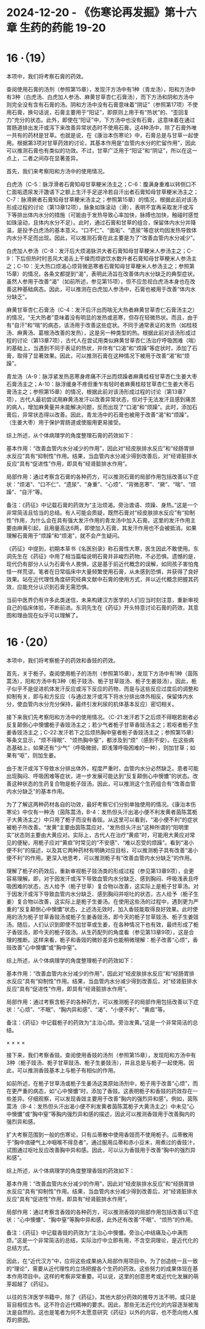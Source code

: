 # 2024-12-20 - 《伤寒论再发掘》第十六章 生药的药能 19-20

# **16 ·（19）**

本项中，我们将考察石膏的药效。

查阅使用石膏的汤剂（参照第15章），发现汗方汤中有1种（青龙汤），阳和方汤中有3种（白虎汤、白虎加人参汤、麻黄甘草杏仁石膏汤），而下方汤和阴和方汤中则完全没有含有石膏的汤。阴和方汤中没有石膏意味着“阴证”（参照第17项）不使用石膏，换句话说，石膏主要用于“阳证”，即原则上用于有“热状”的、“歪回复力”充分的状态。此外，即使在“阳证”中，下方汤中也没有石膏，这意味着在通过胃肠道排出发汗或泻下来改善异常状态时不使用石膏。这4种汤中，除了石膏外唯一共有的药材是甘草。也就是说，在《康治本伤寒论》中，石膏总是与甘草一起使用。根据第3项对甘草药效的讨论，其基本作用是“血管内水分的贮留作用”，因此可以推测石膏也有类似的功效。不过，甘草广泛用于“阳证”和“阴证”，所以在这一点上，二者之间存在显著差异。

首先，我们来考察阳和方汤中的使用情况。

白虎汤（C-5：脉浮滑者石膏知母甘草粳米汤主之；C-6：腹满身重难以转侧口不仁面垢遗尿发汗譫语下之额上生汗手足逆冷若自汗出者石膏知母甘草粳米汤主之；C-7：脉滑厥者石膏知母甘草粳米汤主之；参照第15章）的情况，根据此前对该汤形成过程的讨论（第13章12项），脉象如珠滚动（滑），表明不宜再采取发汗或泻下等排出体内水分的措施（可能由于发热导致心率加快，脉搏也加快，触碰时感觉如珠滚动，且体内水分不足）。此时，通过石膏和甘草的组合，保留体内水分并降温，是投予白虎汤的基本意义。“口不仁”、“面垢”、“遗尿”等症状均因发热导致体内水分不足而出现。因此，可以推测石膏在此主要是为了“改善血管内水分减少”。

白虎加人参汤（C-8：发汗后大烦渴脉洪大者石膏知母甘草粳米人参汤主之；C-9：下后但热时时恶风大渴舌上干燥而烦欲饮水数升者石膏知母甘草粳米人参汤主之；C-10：无大热口烦渴心烦背微恶寒者石膏知母甘草粳米人参汤主之；参照第15章）的情况，各条文都提到“渴”，表明此汤旨在改善体内水分缺乏的典型症状。虽然人参用于改善“渴”（如前所述，参见第15项），但不应忽视白虎汤本身也在改善这种基础病态。因此，可以推测在白虎加人参汤中，石膏也被用于改善“体内水分缺乏”。

麻黄甘草杏仁石膏汤（C-4：发汗后汗出而喘无大热者麻黄甘草杏仁石膏汤主之）的情况，“无大热者”意味着没有明显的发热或恶寒，但存在轻微热状。而且，由于有“自汗”和“喘”的病态，该汤用于改善这些症状。不同于通常表证的发热（如桂枝汤、麻黄汤、葛根汤改善的发热），这是另一种类型的热。根据此前对该汤形成过程的讨论（第13章7项），古代人在尝试用类似麻黄甘草杏仁汤治疗呼吸困难（喘）的基础上，当遇到不同于表证的热状，并伴有“口渴”和“烦躁”等症状时，添加了石膏，取得了显著效果。因此，可以推测石膏在这种情况下被用于改善“渴”和“烦躁”。

青龙汤（A-9：脉浮紧发热恶寒身疼痛不汗出而烦躁者麻黄桂枝甘草杏仁生姜大枣石膏汤主之；A-10：脉浮缓身不疼但重乍有轻时者麻黄桂枝甘草杏仁生姜大枣石膏汤主之；参照第15章）的情况，根据此前对该汤形成过程的讨论（第13章7项），古代人最初尝试用麻黄汤发汗以改善异常状态，但对于无法发汗且感到痛苦的病人，增加麻黄量并未能解决问题，反而出现了“口渴”和“烦躁”。此时，添加石膏后，异常状态得以改善。因此，青龙汤中的石膏也被用于改善“渴”和“烦躁”。（生姜大枣）用于保护胃肠道或使服用更易接受。

综上所述，从个体病理学的角度整理石膏的药效如下：

基本作用：“改善血管内水分减少的作用”，因此对“经皮肤排水反应”和“经肠胃排水反应”具有“抑制性”作用。结果，当血管内水分减少得到改善后，对“经肾脏排水反应”具有“促进性”作用，即具有“经肾脏排水作用”。

局部作用：通过考察含石膏的各种药方，可以推测石膏的局部作用包括改善以下症状：“烦渴”、“口不仁”、“遗尿”、“身重”、“心烦”、“背微恶寒”、“厥”、“喘”、“烦躁”、“自汗”等。

备注：《药征》中记载石膏的药效为“主治烦渴。旁治谵语、烦躁、身热。”这是一个非常简洁且恰当的总结。有人可能会质疑，既然石膏对“经皮肤排水反应”有“抑制性”作用，为什么会在具有强大发汗作用的青龙汤中加入石膏。这里的发汗作用主要由麻黄引起，且用量高达6两，即使加入石膏，其发汗作用也不会被抵消。如果理解石膏用于“烦躁”和“烦渴”，就不会产生疑问。

《药征》中提到，初期本草书《名医别录》称石膏性大寒，医生因此不敢使用。东洞先生在《药征》中用了相当篇幅说明石膏并非峻烈药物，不必恐惧。遗憾的是，现代仍有部分人认为石膏令人畏惧，这是基于前近代概念的误解，如同孩子害怕鬼怪一样荒谬。笔者在日常临床中大量频繁使用石膏，从未感到恐惧，并获得了良好效果。站在近代理性角度研究经典文献中石膏的使用方式，并以近代概念把握其药效，应能充分认识到石膏无需恐惧。

当前中医界仍有许多此类迷信，未来构建汉方医学的人们应当时刻注意，重新审视自己的临床体验，不断前进。东洞先生在《药征》开头特意讨论石膏的药效，其意图和理由现在似乎可以理解了。

# **16 ·（20）**

本项中，我们将考察栀子的药效和香豉的药效。

首先，关于栀子。查阅使用栀子的汤剂（参照第15章），发现下方汤中有1种（茵陈蒿汤），阳和方汤中有3种（栀子豉汤、栀子甘草豉汤、栀子生姜豉汤）。因此，栀子似乎不是促进机体发汗反应或泻下反应的药物，而是与这些反应过度后的调整和抑制有关，即与和方反应（与通过发汗或泻下将水分排出体外相反，保留体内水分，使血管内水分充分保持，最终引发利尿的机体基本反应）密切相关。

接下来我们先考察阳和方汤中的使用情况。（C-21:发汗若下之后烦不得眠若剧者必反复颠倒心中懊憹栀子香豉汤主之；若少气者栀子甘草香豉汤主之；若呕者栀子生姜香豉汤主之；C-22:发汗若下之后烦热胸中窒者栀子香豉汤主之；参照第15章）等条文显示，“烦不得眠”、“烦热胸中窒”，都涉及到“烦”（感到不安）。在这些病态基础上，如果还有“少气”（呼吸微弱，即浅薄呼吸困难的一种），则加甘草；如果有“呕”，则加生姜。

由于发汗或泻下导致水分排出体外，程度严重时，血管内水分必然缺乏。患者可能出现胸闷、呼吸困难等症状，进一步发展可能达到“反复颠倒心中懊憹”的状态。改善这种状态的生药复合物是栀子豉汤。因此，可以推测这个生药组合有“改善血管内水分缺乏”的基本作用。

为了了解这两种药材各自的功效，最好考察它们分别单独使用的情况。《康治本伤寒论》中仅有一种汤（茵陈蒿汤，B-4：发热但头汗出渴小便不利发黄者茵陈蒿栀子大黄汤主之）中只用了栀子而没有香豉。从这里可以看到，“渴小便不利”的症状被栀子所改善。“发黄”主要由茵陈蒿应对，“发热但头汗出”这种所谓的“阳明里实”状态则主要由大黄应对。实际上，古代人在治疗“黄疸”时，可能用大黄应对常见的便秘，用栀子应对“黄疸”时常见的“不安感”、“难以忍受的烦躁”。看到“渴小便不利”的描述，以及其它两种药材有明确对应目标，可以推测栀子具有改善“渴小便不利”的作用。更深入地思考，可以推测栀子有“改善血管内水分缺乏”的作用。

理解了栀子的药效后，重新审视栀子豉汤类的形成过程（参见第13章9项），会更容易理解。即，对于因发汗或泻下导致血管内水分缺乏、感到胸闷、呼吸浅表且呼吸困难的状态，古人给予（栀子甘草）复合物以改善，这实际上是栀子甘草汤。对于因发汗或泻下导致血管内水分缺乏、感到胸闷并呕吐的状态，古人给予（栀子生姜）复合物以改善，这实际上是栀子生姜汤。在使用这些汤的过程中，遇到更为严重的“反复颠倒心中懊憹”状态，上述汤无效时，加入香豉能取得良好效果。此时使用的汤为栀子甘草香豉汤或栀子生姜香豉汤，即今天的栀子甘草豉汤、栀子生姜豉汤。随后，人们认识到即使不加甘草或生姜，在各种情况下也有效，最终形成了栀子香豉汤，即今天的栀子豉汤。从生药配列的角度看（参见第13章9项），这是合理的推断。这样来看，栀子和香豉的微妙差异也能稍微理解：栀子改善“心烦”，香豉改善“心中懊憹”或“胸中窒”。

综上所述，从个体病理学的角度整理栀子的药效如下：

基本作用：“改善血管内水分减少的作用”，因此对“经皮肤排水反应”和“经肠胃排水反应”具有“抑制性”作用。结果，当血管内水分减少得到改善后，对“经肾脏排水反应”具有“促进性”作用，即具有“经肾脏排水作用”。

局部作用：通过考察含栀子的各种药方，可以推测栀子的局部作用包括改善以下症状：“心烦”、“不眠”、“胸内异和感”、“渴”、“小便不利”、“黄疸”等。

备注：《药征》中记载栀子的药效为“主治心烦。旁治发黄。”这是一个非常简洁的总结。

× × × ×

接下来，我们考察香豉。查阅使用香豉的汤剂（参照第15章），发现阳和方汤中有3种（栀子豉汤、栀子甘草豉汤、栀子生姜豉汤），并且总是与栀子一起使用。因此，可以推测香豉基本上与栀子有相似的作用。

如前所述，在栀子甘草汤或栀子生姜汤这类原始汤剂中，栀子用于改善“心烦”，而在更严重的病态，如“心中懊憹”时，添加了香豉。这表明栀子和香豉的药效存在一些差异。仔细观察，可以发现香豉主要用于改善“胸内的强烈异和感”。例如，茵陈蒿汤（B-4：发热但头汗出渴小便不利发黄者茵陈蒿栀子大黄汤主之）中未见“心中懊憹”或“胸中窒”等胸内强烈异和感的描述，因此可以推测香豉用于改善胸内的强烈异和感。

扩大考察范围到一般的伤寒论，只有瓜蒂散中使用香豉而不使用栀子。瓜蒂散用于“胸中痞硬气上冲咽喉不得息者”，通过服用瓜蒂和赤小豆末，用煮过的香豉汁，试图通过呕吐反应改善胸中异和感。因此，可以认为香豉用于改善“胸中的强烈异和感”。

综上所述，从个体病理学的角度整理香豉的药效如下：

基本作用：“改善血管内水分减少的作用”，因此对“经皮肤排水反应”和“经肠胃排水反应”具有“抑制性”作用。结果，当血管内水分减少得到改善后，对“经肾脏排水反应”具有“促进性”作用，即具有“经肾脏排水作用”。

局部作用：通过考察含香豉的各种药方，可以推测香豉的局部作用包括改善以下症状：“心中懊憹”、“胸中窒”等胸中异和感，此外还有改善“不眠”、“烦热”的作用。

备注：《药征》中记载香豉的药效为“主治心中懊憹。旁治心中结痛及心中满而烦。”这是一个非常简洁的总结，实际治疗中立即有用，不含空洞理论，是近代化的总结方式。

因此，在“近代汉方”中，应将这些成果纳入局部作用项目中。为了创造统一且一致的“理论”，需要从近代理性的立场把握各个生药的药效。这些努力的成果体现在基本作用项目中。这样的考察非常重要。可以说，这里的创意思考或近代化发展的萌芽超越了《药征》。

以往的东洋医学书籍中，除了《药征》，其他大部分药效的推导方法不明，或只是盲目相信古书。这不符合近代精神的要求。因此，那些无法近代化的内容逐渐被淘汰是自然的。这也是笔者为何不太愿意研究《药征》以外的内容，也不愿向他人推荐的原因。